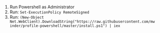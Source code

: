 1. Run Powershell as Administrator
2. Run: `Set-ExecutionPolicy RemoteSigned`
3. Run: `(New-Object Net.WebClient).DownloadString("https://raw.githubusercontent.com/mwinder/profile-powershell/master/install.ps1") | iex`
